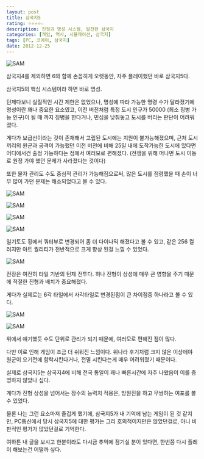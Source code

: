 ```yaml
---
layout: post
title: 삼국지5
rating: ⭐️⭐️⭐️⭐️☆
description: 진형과 명성 시스템, 발전한 삼국지
categories: [게임, 역사, 시뮬레이션, 삼국지]
tags: [PC, 코에이, 삼국지]
date: 2012-12-25
---
```


![SAM](../../review/img/2012/sam5_00.jpg)

삼국지4를 제외하면 6와 함께 손꼽히게 오랫동안, 자주 플레이했던 바로 삼국지5다.

삼국지5의 핵심 시스템이라 하면 바로 명성.

턴제다보니 실질적인 시간 제한은 없었으나, 명성에 따라 가능한 명령 수가 달라졌기에 명성이란 꽤나 중요한 요소였고, 이전 버전처럼 특정 도시 인구가 50000 (최소 징병 가능 인구)이 될 때 까지 징병을 한다거나, 민심을 낮춰놓고 도시를 버리는 판단이 어려워졌다.

게다가 보급선이라는 것이 존재해서 고립된 도시에는 지원이 불가능해졌으며, 근처 도시끼리의 원군과 공격이 가능했던 이전 버전에 비해 25일 내에 도착가능한 도시에 있다면 어디에서건 출정 가능하다는 점에서 여러모로 편해졌다. (전쟁을 위해 머나먼 도시 이동로 원정 가야 했던 문제가 사라졌다는 것이다)

또한 물자 관리도 수도 중심적 관리가 가능해짐으로써, 많은 도시를 점령했을 때 손이 너무 많이 가던 문제는 해소되었다고 볼 수 있다.

![SAM](../../review/img/2012/sam5_01.jpg)

![SAM](../../review/img/2012/sam5_02.jpg)

![SAM](../../review/img/2012/sam5_03.jpg)

![SAM](../../review/img/2012/sam5_04.jpg)

일기토도 횡에서 쿼터뷰로 변경되어 좀 더 다이나믹 해졌다고 볼 수 있고, 같은 256 컬러지만 아트 퀄리티가 전반적으로 크게 향상 된걸 느낄 수 있었다.

![SAM](../../review/img/2012/sam5_05.jpg)

전장은 여전히 타일 기반의 턴제 전투다. 허나 진형이 상성에 매우 큰 영향을 주기 때문에 적절한 진형과 배치가 중요해졌다.

게다가 실제로는 6각 타일에서 사각타일로 변경된점이 큰 차이점중 하나라고 볼 수 있다.

![SAM](../../review/img/2012/sam5_06.jpg)

![SAM](../../review/img/2012/sam5_07.jpg)

위에서 얘기했듯 수도 단위로 관리가 되기 때문에, 여러모로 편해진 점이 많다.

다만 이로 인해 게임이 조금 더 쉬워진 느낌이다. 위나라 후기처럼 크지 않은 이상에야 원군이 오기전에 함락시킨다거나, 전멸 시킨다는게 매우 어려워졌기 때문이다.

실제로 삼국지5는 삼국지4에 비해 전국 통일이 꽤나 빠른시간에 자주 나왔음이 이를 증명하지 않았나 싶다.

게다가 진형 상성을 넘어서는 장수의 능력치 적용은, 방원진을 하고 무쌍하는 여포를 볼 수 있었다.

물론 나는 그런 요소마저 즐겁게 했기에, 삼국지5가 내 기억에 남는 게임이 된 것 같지만, PC통신에서 당시 삼국지5에 대한 평가는 그리 호의적이지만은 않았던걸로, 아니 비판적인 평가가 많았던걸로 기억한다. 

여하튼 내 글을 보시고 한분이라도 다시금 추억에 잠기실 분이 있다면, 한번쯤 다시 플레이 해보는건 어떨까 싶다.